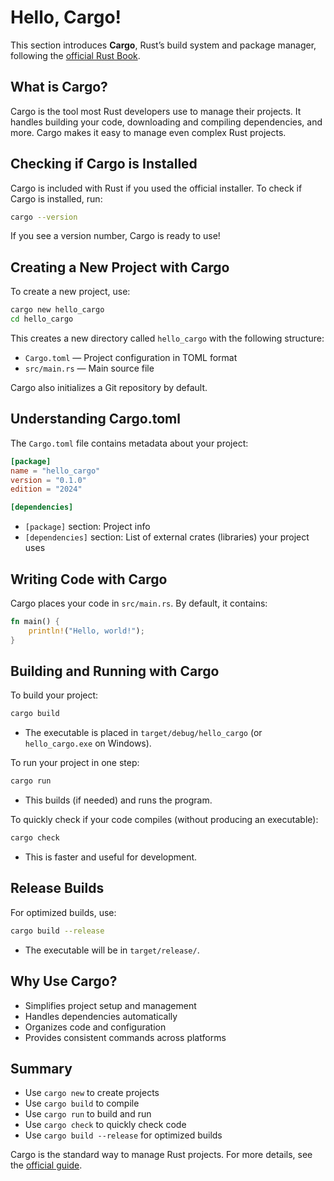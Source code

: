 # Hello, Cargo!

This section introduces **Cargo**, Rust’s build system and package manager, following the [official Rust Book](https://doc.rust-lang.org/book/ch01-03-hello-cargo.html).

## What is Cargo?

Cargo is the tool most Rust developers use to manage their projects. It handles building your code, downloading and compiling dependencies, and more. Cargo makes it easy to manage even complex Rust projects.

## Checking if Cargo is Installed

Cargo is included with Rust if you used the official installer. To check if Cargo is installed, run:

```sh
cargo --version
```

If you see a version number, Cargo is ready to use!

## Creating a New Project with Cargo

To create a new project, use:

```sh
cargo new hello_cargo
cd hello_cargo
```

This creates a new directory called `hello_cargo` with the following structure:

- `Cargo.toml` — Project configuration in TOML format
- `src/main.rs` — Main source file

Cargo also initializes a Git repository by default.

## Understanding Cargo.toml

The `Cargo.toml` file contains metadata about your project:

```toml
[package]
name = "hello_cargo"
version = "0.1.0"
edition = "2024"

[dependencies]
```

- `[package]` section: Project info
- `[dependencies]` section: List of external crates (libraries) your project uses

## Writing Code with Cargo

Cargo places your code in `src/main.rs`. By default, it contains:

```rust
fn main() {
    println!("Hello, world!");
}
```

## Building and Running with Cargo

To build your project:

```sh
cargo build
```

- The executable is placed in `target/debug/hello_cargo` (or `hello_cargo.exe` on Windows).

To run your project in one step:

```sh
cargo run
```

- This builds (if needed) and runs the program.

To quickly check if your code compiles (without producing an executable):

```sh
cargo check
```

- This is faster and useful for development.

## Release Builds

For optimized builds, use:

```sh
cargo build --release
```

- The executable will be in `target/release/`.

## Why Use Cargo?

- Simplifies project setup and management
- Handles dependencies automatically
- Organizes code and configuration
- Provides consistent commands across platforms

## Summary

- Use `cargo new` to create projects
- Use `cargo build` to compile
- Use `cargo run` to build and run
- Use `cargo check` to quickly check code
- Use `cargo build --release` for optimized builds

Cargo is the standard way to manage Rust projects. For more details, see the [official guide](https://doc.rust-lang.org/book/ch01-03-hello-cargo.html).
